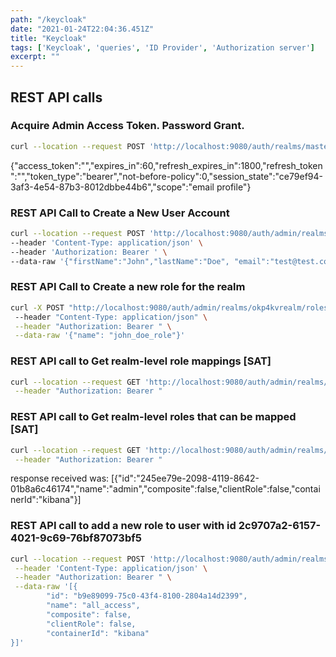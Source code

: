 ```yaml
---
path: "/keycloak"
date: "2021-01-24T22:04:36.451Z"
title: "Keycloak"
tags: ['Keycloak', 'queries', 'ID Provider', 'Authorization server']
excerpt: ""
---
```


## REST API calls

### Acquire Admin Access Token. Password Grant.

```bash
curl --location --request POST 'http://localhost:9080/auth/realms/master/protocol/openid-connect/token' --header 'Content-Type: application/x-www-form-urlencoded' --data-urlencode 'username=admin' --data-urlencode 'password=admin' --data-urlencode 'grant_type=password' --data-urlencode 'client_id=admin-cli'
```

{"access_token":"","expires_in":60,"refresh_expires_in":1800,"refresh_token":"","token_type":"bearer","not-before-policy":0,"session_state":"ce79ef94-3af3-4e54-87b3-8012dbbe44b6","scope":"email profile"}

### REST API Call to Create a New User Account

```bash
curl --location --request POST 'http://localhost:9080/auth/admin/realms/okp4kvrealm/users' \
--header 'Content-Type: application/json' \
--header 'Authorization: Bearer ' \
--data-raw '{"firstName":"John","lastName":"Doe", "email":"test@test.com", "enabled":"true", "username":"app-user"}'
```

### REST API Call to Create a new role for the realm

```bash
curl -X POST "http://localhost:9080/auth/admin/realms/okp4kvrealm/roles" 
 --header "Content-Type: application/json" \
 --header "Authorization: Bearer " \
 --data-raw '{"name": "john_doe_role"}'
```

### REST API call to Get realm-level role mappings [SAT]

```bash
curl --location --request GET 'http://localhost:9080/auth/admin/realms/okp4kvrealm/users/c4af4e2f-b432-4c3b-8405-cca86cd5b97b/role-mappings/realm' \
 --header "Authorization: Bearer "
```
 
### REST API call to Get realm-level roles that can be mapped [SAT]

```bash
curl --location --request GET 'http://localhost:9080/auth/admin/realms/okp4kvrealm/users/2c9707a2-6157-4021-9c69-76bf87073bf5/role-mappings/realm/available' \
 --header "Authorization: Bearer "
```
 
response received was: [{"id":"245ee79e-2098-4119-8642-01b8a6c46174","name":"admin","composite":false,"clientRole":false,"containerId":"kibana"}]

### REST API call to add a new role to user with id 2c9707a2-6157-4021-9c69-76bf87073bf5

```bash
curl --location --request POST 'http://localhost:9080/auth/admin/realms/okp4kvrealm/users/2c9707a2-6157-4021-9c69-76bf87073bf5/role-mappings/realm' -v \
 --header 'Content-Type: application/json' \
 --header "Authorization: Bearer " \
 --data-raw '[{
        "id": "b9e89099-75c0-43f4-8100-2804a14d2399",
        "name": "all_access",
        "composite": false,
        "clientRole": false,
        "containerId": "kibana"
}]'
```
